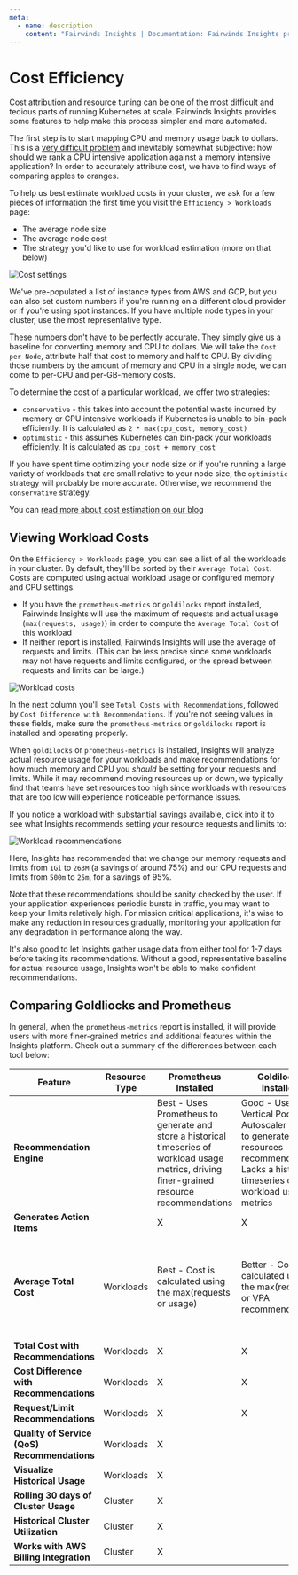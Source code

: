 ```yaml
---
meta:
  - name: description
    content: "Fairwinds Insights | Documentation: Fairwinds Insights provides cost attribution and resource tuning"
---
```

# Cost Efficiency

Cost attribution and resource tuning can be one of the most difficult and tedious
parts of running Kubernetes at scale. Fairwinds Insights provides some features to
help make this process simpler and more automated.

The first step is to start mapping CPU and memory usage back to dollars. This is a
[very difficult problem](https://www.fairwinds.com/blog/5-problems-with-kubernetes-cost-estimation-strategies)
and inevitably somewhat subjective: how should we rank a CPU intensive application against
a memory intensive application? In order to accurately attribute cost, we have to find ways of
comparing apples to oranges.

To help us best estimate workload costs in your cluster, we ask for a few pieces of information
the first time you visit the `Efficiency > Workloads` page:
* The average node size
* The average node cost
* The strategy you'd like to use for workload estimation (more on that below)

<img :src="$withBase('/img/cost-settings.png')" alt="Cost settings">

We've pre-populated a list of instance types from AWS and GCP, but you can also set custom numbers
if you're running on a different cloud provider or if you're using spot instances. If you have
multiple node types in your cluster, use the most representative type.

These numbers don't have to be perfectly accurate. They simply give us a baseline for converting
memory and CPU to dollars. We will take the `Cost per Node`, attribute half that
cost to memory and half to CPU. By dividing those numbers by the amount of memory and CPU in
a single node, we can come to per-CPU and per-GB-memory costs.

To determine the cost of a particular workload, we offer two strategies:
* `conservative` - this takes into account the potential waste incurred by
memory or CPU intensive workloads if Kubernetes is unable to bin-pack efficiently.
It is calculated as `2 * max(cpu_cost, memory_cost)`
* `optimistic` - this assumes Kubernetes can bin-pack your workloads efficiently.
It is calculated as `cpu_cost + memory_cost`

If you have spent time optimizing your node size or if you're running a large variety
of workloads that are small relative to your node size, the `optimistic` strategy
will probably be more accurate. Otherwise, we recommend the `conservative` strategy.

You can [read more about cost estimation on our blog](https://www.fairwinds.com/blog/5-problems-with-kubernetes-cost-estimation-strategies)

## Viewing Workload Costs

On the `Efficiency > Workloads` page, you can see a list of all the workloads in your cluster. By default, they'll be sorted by their `Average Total Cost`. Costs are computed using actual workload usage or configured memory and CPU settings.

- If you have the `prometheus-metrics` or `goldilocks` report installed, Fairwinds Insights will use the maximum of requests and actual usage (`max(requests, usage)`) in order to compute the `Average Total Cost` of this workload
- If neither report is installed, Fairwinds Insights will use the average of requests and limits. (This can be less precise since some workloads may not have requests and limits configured, or the spread between requests and limits can be large.)

<img :src="$withBase('/img/workload-costs.png')" alt="Workload costs">

In the next column you'll see `Total Costs with Recommendations`, followed by `Cost Difference with Recommendations`.
If you're not seeing values in these fields, make sure the `prometheus-metrics` or `goldilocks` report is installed and
operating properly.

When `goldilocks` or `prometheus-metrics` is installed, Insights will analyze actual resource usage for your workloads and make recommendations for
how much memory and CPU you _should_ be setting for your requests and limits. While it may recommend
moving resources up or down, we typically find that teams have set resources too high since
workloads with resources that are too low will experience noticeable performance issues.

If you notice a workload with substantial savings available, click into it to see what
Insights recommends setting your resource requests and limits to:

<img :src="$withBase('/img/workload-recommendations.png')" alt="Workload recommendations">

Here, Insights has recommended that we change our memory requests and limits from `1Gi` to
`263M` (a savings of around 75%) and our CPU requests and limits from `500m` to `25m`, for a savings
of 95%.

Note that these recommendations should be sanity checked by the user. If your application experiences
periodic bursts in traffic, you may want to keep your limits relatively high. For mission critical
applications, it's wise to make any reduction in resources gradually, monitoring your application for any degradation
in performance along the way.

It's also good to let Insights gather usage data from either tool for 1-7 days before taking its recommendations.
Without a good, representative baseline for actual resource usage, Insights won't be able to
make confident recommendations.

## Comparing Goldliocks and Prometheus
In general, when the `prometheus-metrics` report is installed, it will provide users with more finer-grained metrics and additional features within the Insights platform. Check out a summary of the differences between each tool below:

| Feature                                      | Resource Type | **Prometheus Installed**                                                                                                                             | **Goldilocks Installed**                                                                                                                                | **None Installed**                                                     |
| -------------------------------------------- | ------------- | ---------------------------------------------------------------------------------------------------------------------------------------------------- | ------------------------------------------------------------------------------------------------------------------------------------------------------- | ---------------------------------------------------------------------- |
| **Recommendation Engine**                    |               | Best - Uses Prometheus to generate and store a historical timeseries of workload usage metrics, driving finer-grained resource recommendations | Good - Uses Vertical Pod Autoscaler (VPA) to generate resources recommendations. Lacks a historical timeseries of workload usage metrics |                                                                        |
| **Generates Action Items**                   |               | X                                                                                                                                                    | X                                                                                                                                                       |                                                                        |
| **Average Total Cost**                       | Workloads     | Best - Cost is calculated using the max(requests or usage)                                                                                          | Better - Cost is calculated using the max(requests or VPA recommendation)                                                                              | Good - Estimates are based on the average of requests and limits |
| **Total Cost with Recommendations**          | Workloads     | X                                                                                                                                                    | X                                                                                                                                                       |                                                                        |
| **Cost Difference with Recommendations**     | Workloads     | X                                                                                                                                                    | X                                                                                                                                                       |                                                                        |
| **Request/Limit Recommendations**            | Workloads     | X                                                                                                                                                    | X                                                                                                                                                       |                                                                        |
| **Quality of Service (QoS) Recommendations** | Workloads     | X                                                                                                                                                    |                                                                                                                                                         |                                                                        |
| **Visualize Historical Usage**               | Workloads     | X                                                                                                                                                    |                                                                                                                                                         |                                                                        |
| **Rolling 30 days of Cluster Usage**         | Cluster       | X                                                                                                                                                    |                                                                                                                                                         |                                                                        |
| **Historical Cluster Utilization**           | Cluster       | X                                                                                                                                                    |                                                                                                                                                         |                                                                        |
| **Works with AWS Billing Integration**       | Cluster       | X                                                                                                                                                    |                                                                                                                                                         |                                                                        |

          
